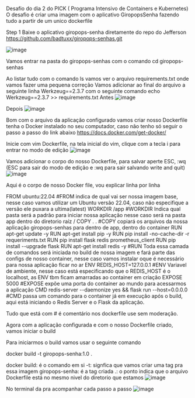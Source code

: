 Desafio do dia 2 do PICK ( Programa Intensivo de Containers e Kubernetes) 
O desafio é criar uma imagem com o aplicativo GiropopsSenha fazendo tudo a partir de um unico dockerfile

Step 1
Baixe o aplicativo giropops-senha diretamente do repo do Jefferson 
https://github.com/badtuxx/giropops-senhas.git

![image](https://github.com/mattslima/LINUXtips-Giropops-Senhas/assets/55968562/24829808-a332-4d51-8ab9-3b9b880d6e98)

Vamos entrar na pasta do giropops-senhas com o comando cd giropops-senhas

Ao listar tudo com o comando ls vamos ver o arquivo requirements.txt onde vamos fazer uma pequena correção
Vamos adicionar ao final do arquivo a seguinte linha Werkzeug==2.3.7 com o seguinte comando
echo Werkzeug==2.3.7 >> requirements.txt
Antes
![image](https://github.com/mattslima/LINUXtips-Giropops-Senhas/assets/55968562/7f416c1b-daba-4f14-8d15-83fc5bd96c7d)

Depois
![image](https://github.com/mattslima/LINUXtips-Giropops-Senhas/assets/55968562/0e035fc4-4b9e-4209-8371-e18177f2f76d)

Bom com o arquivo da aplicação configurado vamos criar nosso Dockerfile
tenha o Docker instalado no seu computador, caso não tenho só seguir o passo a passo do link abaixo
https://docs.docker.com/get-docker/

Inicie com vim Dockerfile, na tela inicial do vim, clique com a tecla i para entrar no modo de edição
![image](https://github.com/mattslima/LINUXtips-Giropops-Senhas/assets/55968562/27f39b47-f54f-4590-8259-db807932f022)

Vamos adicionar o corpo do nosso Dockerfile, para salvar aperte ESC, :wq (ESC para sair do modo de edição e :wq para sair salvando write and quit)
![image](https://github.com/mattslima/LINUXtips-Giropops-Senhas/assets/55968562/72a39639-e882-4b5e-9ff0-226d331af829)

Aqui é o corpo de nosso Docker file, vou explicar linha por linha

FROM ubuntu:22.04
#FROM indica de qual vai ser nossa imagem base, nesse caso vamos utilizar um Ubuntu versão 22.04, caso não especifique a versão ele puxara a ultima(latest)
WORKDIR /app 
#WORKDIR Indica qual pasta será a padrão para iniciar nossa aplicação nesse caso será na pasta app dentro do diretorio raíz /
COPY . .
#COPY copiará os arquivos da nossa aplicação giropops-senhas para dentro de app, dentro do container
RUN apt-get update -y 
RUN apt-get install pip -y
RUN pip install -no-cache-dir -r requeriments.txt 
RUN pip install flask redis prometheus_client
RUN pip install --upgrade flask
RUN apt-get install redis -y
#RUN Toda essa camada de comandos será iniciada no build de nossa imagem e fará parte das configs de nosso container, nesse caso vamos instalar oque é necessário para nossa aplicação ficar no ar
ENV REDIS_HOST=127.0.0.1
#ENV Variavel de ambiente, nesse caso está especificando que o REDIS_HOST é o localhost, as ENV tbm ficam amarradas ao container em criação
EXPOSE 5000
#EXPOSE expõe uma porta do container ao mundo para acessarmos a aplicação
CMD redis-server --daemonize yes && flask run --host=0.0.0.0
#CMD passa um comando para o container já em execução após o build, aqui está iniciando o Redis Server e o Flask da aplicação.

Tudo que está com # é comentário nos dockerfile use sem moderação.

Agora com a aplicação configurada e com o nosso Dockerfile criado, vamos iniciar o build

Para iniciarmos o build vamos usar o seguinte comando

docker build -t giropops-senha:1.0 . 

docker build: é o comando em si
-t: signfica que vamos criar uma tag pra essa imagem
giropops-senha: é a tag criada
.: o ponto indica que o arquivo Dockerfile está no mesmo nivel do diretorio que estamos 
![image](https://github.com/mattslima/LINUXtips-Giropops-Senhas/assets/55968562/c6efc318-cd0d-4866-847e-e2de98511027)

No terminal da pra acompanhar cada passo a passo
![image](https://github.com/mattslima/LINUXtips-Giropops-Senhas/assets/55968562/18207926-e85f-4fc0-bf69-fb37802d287d)

